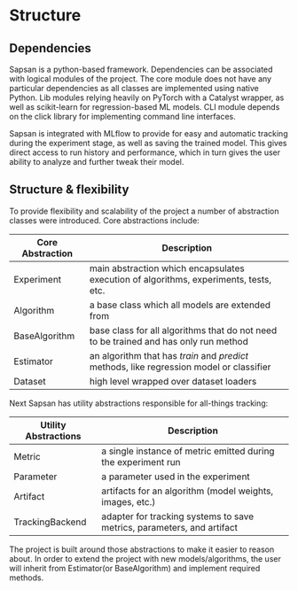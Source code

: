 # Structure
## Dependencies

Sapsan is a python-based framework. Dependencies can be associated with logical modules of the project. The core module does not have any particular dependencies as all classes are implemented using native Python. Lib modules relying heavily on PyTorch with a Catalyst wrapper, as well as scikit-learn for regression-based ML models. CLI module depends on the click library for implementing command line interfaces.

Sapsan is integrated with MLflow to provide for easy and automatic tracking during the experiment stage, as well as saving the trained model. This gives direct access to run history and performance, which in turn gives the user ability to analyze and further tweak their model.

## Structure & flexibility

To provide flexibility and scalability of the project a number of abstraction classes were introduced. Core abstractions include:

| Core Abstraction | Description                                                                              |
| ---------------- | ---------------------------------------------------------------------------------------- |
| Experiment       | main abstraction which encapsulates execution of algorithms, experiments, tests, etc.    |
| Algorithm        | a base class which all models are extended from                                          |
| BaseAlgorithm    | base class for all algorithms that do not need to be trained and has only run method     |
| Estimator        | an algorithm that has *train* and *predict* methods, like regression model or classifier |
| Dataset          | high level wrapped over dataset loaders                                                  |

Next Sapsan has utility abstractions responsible for all-things tracking:

| Utility Abstractions | Description                                                            |
| -------------------- | ---------------------------------------------------------------------- |
| Metric               | a single instance of metric emitted during the experiment run          |
| Parameter            | a parameter used in the experiment                                     |
| Artifact             | artifacts for an algorithm (model weights, images, etc.)               |
| TrackingBackend      | adapter for tracking systems to save metrics, parameters, and artifact |

The project is built around those abstractions to make it easier to reason about. In order to extend the project with new models/algorithms, the user will inherit from Estimator(or BaseAlgorithm) and implement required methods.